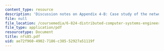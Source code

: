 ```yaml
---
content_type: resource
description: 'Discussion notes on Appendix 4-B: Case study of the network file system.'
file: null
file_location: /coursemedia/6-824-distributed-computer-systems-engineering-spring-2006/ae72f96049027186c38552927a51119f_nfs85.pdf
file_type: application/pdf
resourcetype: Document
title: nfs85.pdf
uid: ae72f960-4902-7186-c385-52927a51119f
---
```

